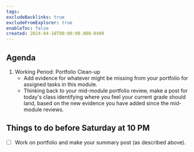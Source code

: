 ```yaml
---
tags:
excludeBacklinks: true
excludeFromExplorer: true
enableToc: false
created: 2024-04-18T00:00:00.000-0400
---
```

## Agenda

1. Working Period: Portfolio Clean-up
	- Add evidence for whatever might be missing from your portfolio for assigned tasks in this module.
	- Thinking back to your mid-module portfolio review, make a post for today's class identifying where you feel your current grade should land, based on the new evidence you have added since the mid-module reviews.

## Things to do before Saturday at 10 PM
- [ ] Work on portfolio and make your summary post (as described above).